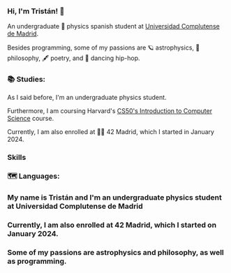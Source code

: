 ### Hi, I'm Tristán! 👋
An undergraduate 🚀 physics spanish student at <a href="www.ucm.es" rel="nofollow">Universidad Complutense de Madrid</a>.

Besides programming, some of my passions are 🪐 astrophysics, 📘 philosophy, 🖋️ poetry, and 🕺 dancing hip-hop.

### 📚 Studies:

As I said before, I'm an undergraduate physics student.

Furthermore, I am coursing Harvard's <a href="https://cs50.harvard.edu/x/2024/" rel="nofollow">CS50's Introduction to Computer Science</a> course.

Currently, I am also enrolled at 👨‍💻 42 Madrid, which I started in January 2024.



### Skills

### 🗺️ Languages:

### My name is Tristán and I'm an undergraduate physics student at Universidad Complutense de Madrid
### Currently, I am also enrolled at 42 Madrid, which I started on January 2024.
### Some of my passions are astrophysics and philosophy, as well as programming.
<!--
**tortiz-r/tortiz-r** is a ✨ _special_ ✨ repository because its `README.md` (this file) appears on your GitHub profile.

Here are some ideas to get you started:

- 🔭 I’m currently working on ...
- 🌱 I’m currently learning ...
- 👯 I’m looking to collaborate on ...
- 🤔 I’m looking for help with ...
- 💬 Ask me about ...
- 📫 How to reach me: ...
- 😄 Pronouns: ...
- ⚡ Fun fact: ...
-->
